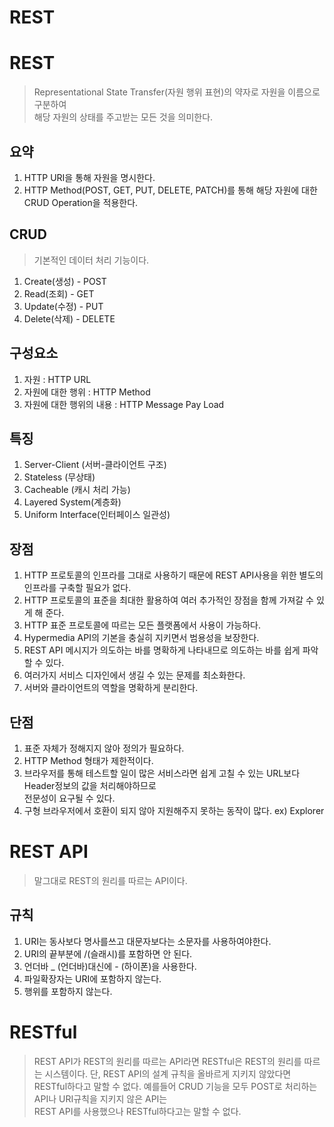 # REST

# REST
> Representational State Transfer(자원 행위 표현)의 약자로 자원을 이름으로 구분하여  
> 해당 자원의 상태를 주고받는 모든 것을 의미한다.
## 요약
1. HTTP URI을 통해 자원을 명시한다.
2. HTTP Method(POST, GET, PUT, DELETE, PATCH)를 통해 해당 자원에 대한 CRUD Operation을 적용한다.

## CRUD
> 기본적인 데이터 처리 기능이다.
1. Create(생성) - POST
2. Read(조회) - GET
3. Update(수정) - PUT
4. Delete(삭제) - DELETE

## 구성요소
1. 자원 : HTTP URL
2. 자원에 대한 행위 : HTTP Method
3. 자원에 대한 행위의 내용 : HTTP Message Pay Load

## 특징
1. Server-Client (서버-클라이언트 구조)
2. Stateless (무상태)
3. Cacheable (캐시 처리 가능)
4. Layered System(계층화)
5. Uniform Interface(인터페이스 일관성)

## 장점
1. HTTP 프로토콜의 인프라를 그대로 사용하기 때문에 REST API사용을 위한 별도의 인프라를 구축할 필요가 없다.
2. HTTP 프로토콜의 표준을 최대한 활용하여 여러 추가적인 장점을 함께 가져갈 수 있게 해 준다.
3. HTTP 표준 프로토콜에 따르는 모든 플랫폼에서 사용이 가능하다.
4. Hypermedia API의 기본을 충실히 지키면서 범용성을 보장한다.
5. REST API 메시지가 의도하는 바를 명확하게 나타내므로 의도하는 바를 쉽게 파악할 수 있다.
6. 여러가지 서비스 디자인에서 생길 수 있는 문제를 최소화한다.
7. 서버와 클라이언트의 역할을 명확하게 분리한다.

## 단점
1. 표준 자체가 정해지지 않아 정의가 필요하다.
2. HTTP Method 형태가 제한적이다.
3. 브라우저를 통해 테스트할 일이 많은 서비스라면 쉽게 고칠 수 있는 URL보다 Header정보의 값을 처리해야하므로  
   전문성이 요구될 수 있다.
4. 구형 브라우저에서 호환이 되지 않아 지원해주지 못하는 동작이 많다. ex) Explorer

# REST API
> 말그대로 REST의 원리를 따르는 API이다.

## 규칙
1. URI는 동사보다 명사를쓰고 대문자보다는 소문자를 사용하여야한다.
2. URI의 끝부분에 /(슬래시)를 포함하면 안 된다.
3. 언더바 _ (언더바)대신에 - (하이폰)을 사용한다.
4. 파일확장자는 URI에 포함하지 않는다.
5. 행위를 포함하지 않는다.

# RESTful
> REST API가 REST의 원리를 따르는 API라면 RESTful은 REST의 원리를 따르는 시스템이다.
> 단, REST API의 설계 규칙을 올바르게 지키지 않았다면 RESTful하다고 말할 수 없다.
> 예를들어 CRUD 기능을 모두 POST로 처리하는 API나 URI규칙을 지키지 않은 API는  
> REST API를 사용했으나 RESTful하다고는 말할 수 없다.
